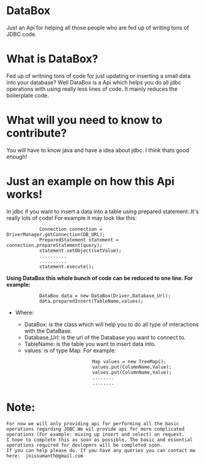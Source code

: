 # DataBox
Just an Api for helping all those people who are fed up of writing tons of JDBC code.

# What is DataBox?
Fed up of writning tons of code for just updating or inserting a small data into your database? Well DataBox is a Api which helps you do all jdbc operations with using really less lines of code. It mainly reduces the boilerplate code.

# What will you need to know to contribute?
You will have to know java and have a idea about jdbc. I think thats good enough!

# Just an example on how this Api works!
  In jdbc if you want to insert a data into a table using prepared statement..It's really lots of code! For example it may look like this:
   ```
               Connection connection = DriverManager.getConnection(DB_URL);
               PreparedStatement statement = connection.prepareStatement(query);
               statement.setObject(setValue);
               ..........
               ..........
               statement.execute();
  ```
**Using DataBox this whole bunch of code can be reduced to one line. For example:**
  ```
              DataBox data = new DataBox(Driver,Database_Url);
              data.preparedInsert(TableName,values);
  ```
 
* Where:
  * DataBox: is the class which will help you to do all type of interactions with the DataBase.
  * Database_Url: is the url of the Database you want to connect to.
  * TableName: is the table you want to insert data into.
  * values: is of type Map. For example:
                               
   ```
                               Map values = new TreeMap();
                               values.put(ColumnName,Value);
                               values.put(ColumnName,Value);
                               ........
                               ........
  ```
                               
# Note:
    For now we will only providing api for performing all the basic operations regarding JDBC.We wil provide api for more complicated operations (For example: mixing up insert and select) on request.
    I hope to complete this as soon as possible. The basic and essential operations required for devlopers will be completed soon.
    If you can help please do. If you have any queries you can contact me here:  joissumanth@gmail.com
            
